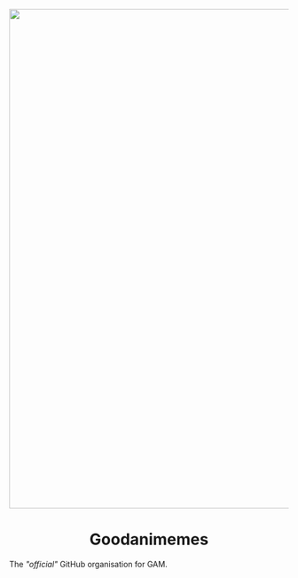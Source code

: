 <p align="center">
  <img width="900em" src="https://styles.redditmedia.com/t5_2y4au1/styles/bannerBackgroundImage_b6oegeaoa3991.png" />
</p>

<h1 align="center">Goodanimemes</h1>

The *"official"* GitHub organisation for GAM.
